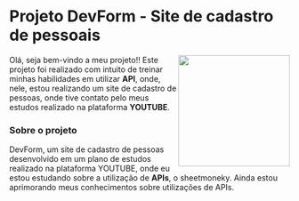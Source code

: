 # Projeto DevForm - Site de cadastro de pessoais
<img align="right" height="200" src="https://cdn.discordapp.com/attachments/941077393697800203/977983459261825064/geraldo-junior.png">

Olá, seja bem-vindo a meu projeto!! Este projeto foi realizado com intuito de treinar minhas habilidades em utilizar **API**, onde, nele, estou realizando um site de cadastro de pessoas, onde tive contato pelo meus estudos realizado na plataforma **YOUTUBE**.<br>

### Sobre o projeto

DevForm, um site de cadastro de pessoas desenvolvido em um plano de estudos realizado na plataforma YOUTUBE, onde eu estou estudando sobre a utilização de **APIs**, o sheetmoneky. Ainda estou aprimorando meus conhecimentos sobre utilizações de APIs.
